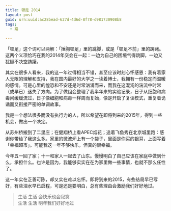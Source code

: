 ```yaml
---
title: 顿足 2014
layout: post
guid: urn:uuid:ac28bead-627d-4d6d-8f78-d981730908b8
tags:
  - 路
  
---
```


「顿足」这个词可以两解：「捶胸顿足」里的跳脚，或是「顿足不前」里的踌躇。这两个义项恰巧在我的2014年交会在一起：一边为自己的困境气得跳脚，一边又犹疑不决空踌躇。

其实在很多人看来，我的这一年过得相当不错，甚至应该时刻心怀感恩：我有着家人无限的理解和支持，我在国内最好的大学之一读着博士，我拥有一份稳定而温暖的感情。可是心里的惶恐和不安还是时常汹涌而来，而我在这混沌的湍流中时常（或早已）迷失了方向。为了做组会整理了我半年来的实验记录，日子从细胞和病毒间缓缓流过，日子像细胞和病毒一样周而复始，像是开启了复读模式，重复着诡谲而又衔接严密的单调故事。

我是一个想法很多而没有执行力的人，所以希望在即将到来的2015年，得到一些机会，做出一个决定。

从苏州桥搬到了二里庄；在健翔桥上看APEC烟花；追着飞鱼秀在北京城里跑：感谢你带给了我这么多。家里的微波炉上有一个袋子，里面是你买的银耳，上面写着「幸福超市」。可能我这一年不够快乐，但真的很幸福。

今年五一回了家；十一和家人一起去了山东。慢慢明白了自己应该在家庭中做到什么，承担什么。也许是因为，我能够实实在在为家里做一些事情，也就不那么任性了。

这一年实在乏善可陈，却又实在难以忘怀。即将到来的2015，有些结局早已写好，有些泪水早已启程，可是还是要明白，总有些理由会激励我们好好地过。

> 生活 生活 会快乐也会寂寞  
> 生活 生活 明年我们好好地过
